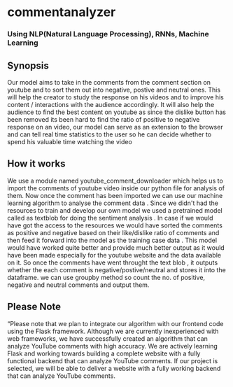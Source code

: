 # commentanalyzer
### Using NLP(Natural Language Processing), RNNs, Machine Learning

## Synopsis
Our model aims to take in the comments from the comment section on youtube and to sort them out into negative, postive and neutral ones. This will help the creator to study the response on his videos and to improve his content / interactions with the audience accordingly. It will also help the audience to find the best content on youtube as since the dislike button has been removed its been hard to find the ratio of positive to negative response on an video, our model can serve as an extension to the browser and can tell real time statistics to the user so he can decide whether to spend his valuable time watching the video

## How it works
We use a module named youtube_comment_downloader which helps us to import the comments of youtube video inside our python file for analysis of them. Now once the comment has been imported we can use our machine learning algorithm to analyse the comment data . Since we didn't had the resources to train and develop our own model we used a pretrained model called as textblob for doing the sentiment analysis . In case if we would have got the access to the resources we would have sorted the comments as positive and negative based on their like/dislike ratio of comments and then feed it forward into the model as the training case data . This model would have worked quite better and provide much better output as it would have been made especially for the youtube website and the data available on it.  So once the comments have went throught the text blob , it outputs whether the each comment is negative/postive/neutral and stores it into the dataframe. we can use groupby method so count the no. of positive, negative and neutral comments and output them.

## Please Note
“Please note that we plan to integrate our algorithm with our frontend code using the Flask framework. Although we are currently inexperienced with web frameworks, we have successfully created an algorithm that can analyze YouTube comments with high accuracy. We are actively learning Flask and working towards building a complete website with a fully functional backend that can analyze YouTube comments. If our project is selected, we will be able to deliver a website with a fully working backend that can analyze YouTube comments.
